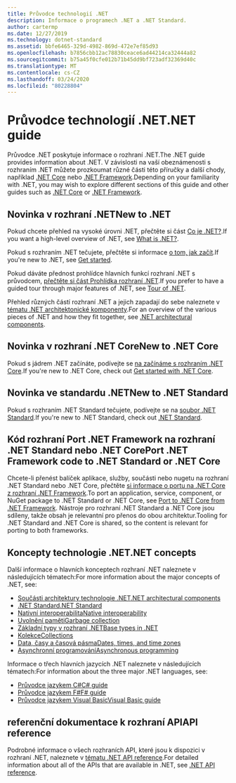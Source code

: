 ```yaml
---
title: Průvodce technologií .NET
description: Informace o programech .NET a .NET Standard.
author: cartermp
ms.date: 12/27/2019
ms.technology: dotnet-standard
ms.assetid: bbfe6465-329d-4982-869d-472e7ef85d93
ms.openlocfilehash: b7856cbb12ac78830ceace6ad44214ca32444a82
ms.sourcegitcommit: b75a45f0cfe012b71b45dd9bf723adf32369d40c
ms.translationtype: MT
ms.contentlocale: cs-CZ
ms.lasthandoff: 03/24/2020
ms.locfileid: "80228804"
---
```

# <a name="net-guide"></a><span data-ttu-id="5e20d-103">Průvodce technologií .NET</span><span class="sxs-lookup"><span data-stu-id="5e20d-103">.NET guide</span></span>

<span data-ttu-id="5e20d-104">Průvodce .NET poskytuje informace o rozhraní .NET.</span><span class="sxs-lookup"><span data-stu-id="5e20d-104">The .NET guide provides information about .NET.</span></span> <span data-ttu-id="5e20d-105">V závislosti na vaší obeznámenosti s rozhraním .NET můžete prozkoumat různé části této příručky a další chody, například [.NET Core](../core/index.md) nebo [.NET Framework](../framework/index.yml).</span><span class="sxs-lookup"><span data-stu-id="5e20d-105">Depending on your familiarity with .NET, you may wish to explore different sections of this guide and other guides such as [.NET Core](../core/index.md) or [.NET Framework](../framework/index.yml).</span></span>

## <a name="new-to-net"></a><span data-ttu-id="5e20d-106">Novinka v rozhraní .NET</span><span class="sxs-lookup"><span data-stu-id="5e20d-106">New to .NET</span></span>

<span data-ttu-id="5e20d-107">Pokud chcete přehled na vysoké úrovni .NET, přečtěte si část [Co je .NET?](https://dotnet.microsoft.com/learn/dotnet/what-is-dotnet).</span><span class="sxs-lookup"><span data-stu-id="5e20d-107">If you want a high-level overview of .NET, see [What is .NET?](https://dotnet.microsoft.com/learn/dotnet/what-is-dotnet).</span></span>

<span data-ttu-id="5e20d-108">Pokud s rozhraním .NET tečujete, přečtěte si informace [o tom, jak začít](get-started.md).</span><span class="sxs-lookup"><span data-stu-id="5e20d-108">If you're new to .NET, see [Get started](get-started.md).</span></span>

<span data-ttu-id="5e20d-109">Pokud dáváte přednost prohlídce hlavních funkcí rozhraní .NET s průvodcem, [přečtěte si část Prohlídka rozhraní .NET](tour.md).</span><span class="sxs-lookup"><span data-stu-id="5e20d-109">If you prefer to have a guided tour through major features of .NET, see [Tour of .NET](tour.md).</span></span>

<span data-ttu-id="5e20d-110">Přehled různých částí rozhraní .NET a jejich zapadají do sebe naleznete v [tématu .NET architektonické komponenty](components.md).</span><span class="sxs-lookup"><span data-stu-id="5e20d-110">For an overview of the various pieces of .NET and how they fit together, see [.NET architectural components](components.md).</span></span>

## <a name="new-to-net-core"></a><span data-ttu-id="5e20d-111">Novinka v rozhraní .NET Core</span><span class="sxs-lookup"><span data-stu-id="5e20d-111">New to .NET Core</span></span>

<span data-ttu-id="5e20d-112">Pokud s jádrem .NET začínáte, podívejte se [na začínáme s rozhraním .NET Core](../core/get-started.md).</span><span class="sxs-lookup"><span data-stu-id="5e20d-112">If you're new to .NET Core, check out [Get started with .NET Core](../core/get-started.md).</span></span>

## <a name="new-to-net-standard"></a><span data-ttu-id="5e20d-113">Novinka ve standardu .NET</span><span class="sxs-lookup"><span data-stu-id="5e20d-113">New to .NET Standard</span></span>

<span data-ttu-id="5e20d-114">Pokud s rozhraním .NET Standard tečujete, podívejte se na [soubor .NET Standard](net-standard.md).</span><span class="sxs-lookup"><span data-stu-id="5e20d-114">If you're new to .NET Standard, check out [.NET Standard](net-standard.md).</span></span>

## <a name="port-net-framework-code-to-net-standard-or-net-core"></a><span data-ttu-id="5e20d-115">Kód rozhraní Port .NET Framework na rozhraní .NET Standard nebo .NET Core</span><span class="sxs-lookup"><span data-stu-id="5e20d-115">Port .NET Framework code to .NET Standard or .NET Core</span></span>

<span data-ttu-id="5e20d-116">Chcete-li přenést balíček aplikace, služby, součásti nebo nugetu na rozhraní .NET Standard nebo .NET Core, přečtěte [si informace o portu na .NET Core z rozhraní .NET Framework](../core/porting/index.md).</span><span class="sxs-lookup"><span data-stu-id="5e20d-116">To port an application, service, component, or NuGet package to .NET Standard or .NET Core, see [Port to .NET Core from .NET Framework](../core/porting/index.md).</span></span> <span data-ttu-id="5e20d-117">Nástroje pro rozhraní .NET Standard a .NET Core jsou sdíleny, takže obsah je relevantní pro přenos do obou architektur.</span><span class="sxs-lookup"><span data-stu-id="5e20d-117">Tooling for .NET Standard and .NET Core is shared, so the content is relevant for porting to both frameworks.</span></span>

## <a name="net-concepts"></a><span data-ttu-id="5e20d-118">Koncepty technologie .NET</span><span class="sxs-lookup"><span data-stu-id="5e20d-118">.NET concepts</span></span>

<span data-ttu-id="5e20d-119">Další informace o hlavních konceptech rozhraní .NET naleznete v následujících tématech:</span><span class="sxs-lookup"><span data-stu-id="5e20d-119">For more information about the major concepts of .NET, see:</span></span>

* [<span data-ttu-id="5e20d-120">Součásti architektury technologie .NET</span><span class="sxs-lookup"><span data-stu-id="5e20d-120">.NET architectural components</span></span>](components.md)
* [<span data-ttu-id="5e20d-121">.NET Standard</span><span class="sxs-lookup"><span data-stu-id="5e20d-121">.NET Standard</span></span>](net-standard.md)
* [<span data-ttu-id="5e20d-122">Nativní interoperabilita</span><span class="sxs-lookup"><span data-stu-id="5e20d-122">Native interoperability</span></span>](native-interop/index.md)
* [<span data-ttu-id="5e20d-123">Uvolnění paměti</span><span class="sxs-lookup"><span data-stu-id="5e20d-123">Garbage collection</span></span>](garbage-collection/index.md)
* [<span data-ttu-id="5e20d-124">Základní typy v rozhraní .NET</span><span class="sxs-lookup"><span data-stu-id="5e20d-124">Base types in .NET</span></span>](base-types/index.md)
* [<span data-ttu-id="5e20d-125">Kolekce</span><span class="sxs-lookup"><span data-stu-id="5e20d-125">Collections</span></span>](collections/index.md)
* [<span data-ttu-id="5e20d-126">Data, časy a časová pásma</span><span class="sxs-lookup"><span data-stu-id="5e20d-126">Dates, times, and time zones</span></span>](datetime/index.md)
* [<span data-ttu-id="5e20d-127">Asynchronní programování</span><span class="sxs-lookup"><span data-stu-id="5e20d-127">Asynchronous programming</span></span>](async.md)

<span data-ttu-id="5e20d-128">Informace o třech hlavních jazycích .NET naleznete v následujících tématech:</span><span class="sxs-lookup"><span data-stu-id="5e20d-128">For information about the three major .NET languages, see:</span></span>

* [<span data-ttu-id="5e20d-129">Průvodce jazykem C#</span><span class="sxs-lookup"><span data-stu-id="5e20d-129">C# guide</span></span>](../csharp/index.yml)
* [<span data-ttu-id="5e20d-130">Průvodce jazykem F#</span><span class="sxs-lookup"><span data-stu-id="5e20d-130">F# guide</span></span>](../fsharp/index.yml)
* [<span data-ttu-id="5e20d-131">Průvodce jazykem Visual Basic</span><span class="sxs-lookup"><span data-stu-id="5e20d-131">Visual Basic guide</span></span>](../visual-basic/index.yml)

## <a name="api-reference"></a><span data-ttu-id="5e20d-132">referenční dokumentace k rozhraní API</span><span class="sxs-lookup"><span data-stu-id="5e20d-132">API reference</span></span>

<span data-ttu-id="5e20d-133">Podrobné informace o všech rozhraních API, které jsou k dispozici v rozhraní .NET, naleznete v [tématu .NET API reference](../../api/index.md).</span><span class="sxs-lookup"><span data-stu-id="5e20d-133">For detailed information about all of the APIs that are available in .NET, see [.NET API reference](../../api/index.md).</span></span>
